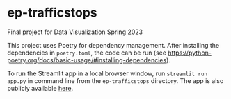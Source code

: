# ep-trafficstops
Final project for Data Visualization Spring 2023

This project uses Poetry for dependency management. After installing the dependencies in `poetry.toml`, 
the code can be run (see https://python-poetry.org/docs/basic-usage/#installing-dependencies). 

To run the Streamlit app in a local browser window, run `streamlit run app.py` in command line from the 
`ep-trafficstops` directory. The app is also publicly available 
[here](https://pauhidalgo-ep-trafficstops-app-e4ygyh.streamlit.app/). 

